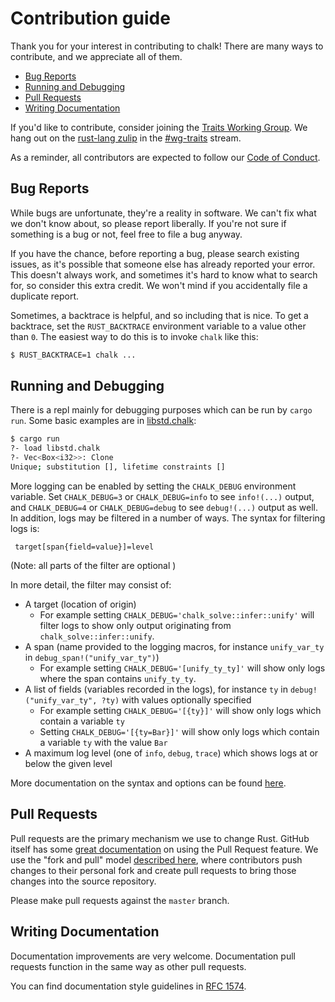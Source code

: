 # Contribution guide

Thank you for your interest in contributing to chalk! There are many ways to
contribute, and we appreciate all of them.

* [Bug Reports](#bug-reports)
* [Running and Debugging](#running-and-debugging)
* [Pull Requests](#pull-requests)
* [Writing Documentation](#writing-documentation)

If you'd like to contribute, consider joining the [Traits Working Group][traits-working-group].
We hang out on the [rust-lang zulip][rust-lang-zulip] in the [#wg-traits][wg-traits-stream] stream.

As a reminder, all contributors are expected to follow our [Code of Conduct][coc].

[traits-working-group]: https://rust-lang.github.io/compiler-team/working-groups/traits/
[rust-lang-zulip]:https://rust-lang.zulipchat.com
[wg-traits-stream]: https://rust-lang.zulipchat.com/#narrow/stream/144729-wg-traits
[coc]: https://www.rust-lang.org/conduct.html

## Bug Reports
[bug-reports]: #bug-reports

While bugs are unfortunate, they're a reality in software. We can't fix what we
don't know about, so please report liberally. If you're not sure if something
is a bug or not, feel free to file a bug anyway.

If you have the chance, before reporting a bug, please search existing issues,
as it's possible that someone else has already reported your error. This doesn't
always work, and sometimes it's hard to know what to search for, so consider
this extra credit. We won't mind if you accidentally file a duplicate report.

Sometimes, a backtrace is helpful, and so including that is nice. To get
a backtrace, set the `RUST_BACKTRACE` environment variable to a value
other than `0`. The easiest way to do this is to invoke `chalk` like this:

```bash
$ RUST_BACKTRACE=1 chalk ...
```

## Running and Debugging
[running-and-debugging]: #running-and-debugging
There is a repl mainly for debugging purposes which can be run by `cargo run`. Some basic examples are in [libstd.chalk](https://github.com/rust-lang/chalk/blob/master/libstd.chalk):
```bash
$ cargo run
?- load libstd.chalk
?- Vec<Box<i32>>: Clone
Unique; substitution [], lifetime constraints []
```

More logging can be enabled by setting the `CHALK_DEBUG` environment variable. Set `CHALK_DEBUG=3` or `CHALK_DEBUG=info` to see `info!(...)` output, and `CHALK_DEBUG=4` or `CHALK_DEBUG=debug` to see `debug!(...)` output as well. In addition, logs may be filtered in a number of ways. The syntax for filtering logs is:

```notrust
 target[span{field=value}]=level
```

(Note: all parts of the filter are optional )

In more detail, the filter may consist of:

- A target (location of origin)
  - For example setting `CHALK_DEBUG='chalk_solve::infer::unify'` will filter logs to show only output originating from `chalk_solve::infer::unify`.
- A span (name provided to the logging macros, for instance `unify_var_ty` in `debug_span!("unify_var_ty")`)
  - For example setting `CHALK_DEBUG='[unify_ty_ty]'` will show only logs where the span contains `unify_ty_ty`.
- A list of fields (variables recorded in the logs), for instance `ty` in `debug!("unify_var_ty", ?ty)` with values optionally specified
  - For example setting `CHALK_DEBUG='[{ty}]'` will show only logs which contain a variable `ty`
  - Setting `CHALK_DEBUG='[{ty=Bar}]'` will show only logs which contain a variable `ty` with the value `Bar`
- A maximum log level (one of `info`, `debug`, `trace`) which shows logs at or below the given level

More documentation on the syntax and options can be found [here](https://docs.rs/tracing-subscriber/latest/tracing_subscriber/filter/struct.EnvFilter.html#Directives).


## Pull Requests
[pull-requests]: #pull-requests

Pull requests are the primary mechanism we use to change Rust. GitHub itself
has some [great documentation][pull-request-documentation] on using the Pull Request feature.
We use the "fork and pull" model [described here][development-models], where
contributors push changes to their personal fork and create pull requests to
bring those changes into the source repository.

Please make pull requests against the `master` branch.

[pull-request-documentation]: https://help.github.com/articles/about-pull-requests/
[development-models]: https://help.github.com/articles/about-collaborative-development-models/

## Writing Documentation
[writing-documentation]: #writing-documentation

Documentation improvements are very welcome. Documentation pull requests
function in the same way as other pull requests.

You can find documentation style guidelines in [RFC 1574][rfc1574].

[rfc1574]: https://github.com/rust-lang/rfcs/blob/master/text/1574-more-api-documentation-conventions.md#appendix-a-full-conventions-text
